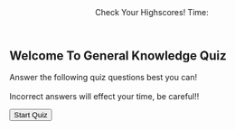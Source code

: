 <!DOCTYPE html>
<html lang="en">
   <head>
      <meta charset="UTF-8">
      <meta name="viewport" content="width=device-width, initial-scale=1.0">
      <link rel="stylesheet" href="./assets/css/style.css">
      <link rel="stylesheet" href="https://cdnjs.cloudflare.com/ajax/libs/font-awesome/5.15.3/css/all.min.css">
      <title>General Knowledge Quiz</title>
      <link rel="shortcut icon" href="./assets/images/favicon.ico" type="image/x-icon">
   </head>
   <body>
      <header>
         <a id=leaderboard-link>Check Your Highscores! <i class="fas fa-hand-point-left fa-lg"></i>
         </i></a> 
         <time>Time: <span id="time"></span></time>
      </header>
      <main>
         <div id=start-card class="card">
            <h2 id=title>Welcome To General Knowledge Quiz</h2>
            <p>Answer the following quiz questions best you can!
               <br><br>Incorrect answers will effect your time, be careful!!
            </p>
            <button id=start-button class="button">Start Quiz</button>
         </div>
      </main>
      <!-- Script JS file -->
      <script src="assets/js/script.js"></script>
   </body>
</html>